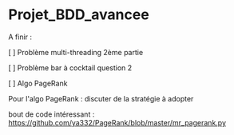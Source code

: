 # Projet_BDD_avancee

A finir : 

[ ] Problème multi-threading 2ème partie

[ ] Problème bar à cocktail question 2

[ ] Algo PageRank

Pour l'algo PageRank : discuter de la stratégie à adopter

bout de code intéressant : https://github.com/ya332/PageRank/blob/master/mr_pagerank.py
